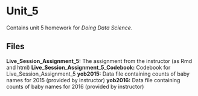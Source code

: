 # Unit_5

Contains unit 5 homework for *Doing Data Science*.

## Files

**Live_Session_Assignment_5:** The assignment from the instructor (as Rmd and html)
**Live_Session_Assignment_5_Codebook:** Codebook for Live_Session_Assignment_5
**yob2015:** Data file containing counts of baby names for 2015 (provided by instructor)
**yob2016:** Data file containing counts of baby names for 2016 (provided by instructor)

